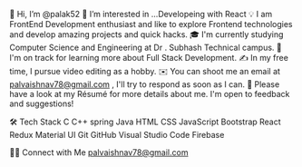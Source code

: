 👋 Hi, I’m @palak52
👀 I’m interested in ...Developeing with React 
💡  I am FrontEnd Development enthusiast and like to explore Frontend technologies and develop amazing projects and quick hacks.
🎓  I'm currently studying Computer Science and Engineering at Dr . Subhash Technical campus.
🌱  I'm on track for learning more about Full Stack Development.
✍️  In my free time, I pursue video editing as a hobby.
✉️  You can shoot me an email at palvaishnav78@gmail.com , I'll try to respond as soon as I can.
📄  Please have a look at my Résumé for more details about me. I'm open to feedback and suggestions!

<!---
palak52/palak52 is a ✨ special ✨ repository because its `README.md` (this file) appears on your GitHub profile.
You can click the Preview link to take a look at your changes.
--->
🛠  Tech Stack
C  C++  spring  Java
HTML  CSS  JavaScript  Bootstrap
React  Redux  Material UI
Git  GitHub  Visual Studio Code  Firebase 


🤝🏻  Connect with Me
   [palvaishnav78@gmail.com ](gmail) 
   
